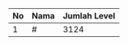 | No | Nama            | Jumlah Level |
|----|-----------------|--------------|
| 1  | #    |    3124        |
